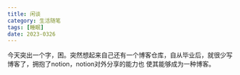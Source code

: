 ```yaml
---
title: 闲谈
category: 生活随笔
tags: [睡眠]
date: 2023-0326
---
```

今天突出一个字，困。突然想起来自己还有一个博客仓库，自从毕业后，就很少写博客了，拥抱了notion，notion对外分享的能力也
使其能够成为一种博客。
<!-- more --> 

